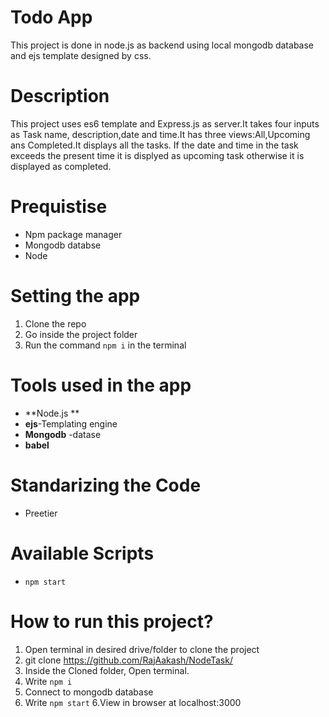 # Todo App
This project is done in node.js as backend using local mongodb database and ejs template designed by css.

# Description 
This project uses es6 template and Express.js as server.It takes four inputs as Task name, description,date and time.It has three views:All,Upcoming ans Completed.It displays all the tasks. If the date and time in the task exceeds the present time it is displyed as upcoming task otherwise it is displayed as completed.

# Prequistise
- Npm package manager
- Mongodb databse
- Node

# Setting the app
1. Clone the repo
2. Go inside the project folder
3. Run the command `npm i` in the terminal 

# Tools used in the app
- **Node.js ** 
- **ejs**-Templating engine
- **Mongodb** -datase
- **babel** 

# Standarizing the Code
- Preetier

# Available Scripts
- `npm start`

# How to run this project?
1. Open terminal in desired drive/folder to clone the project
2. git clone https://github.com/RajAakash/NodeTask/
3. Inside the Cloned folder, Open terminal.
4. Write `npm i` 
5. Connect to mongodb database
5. Write `npm start`
6.View in browser at localhost:3000
